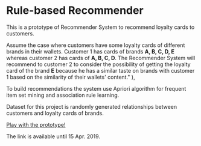 # Rule-based Recommender 

This is a prototype of Recommender System to recommend loyalty cards to customers.

Assume the case where customers have some loyalty cards of different brands in their wallets.
Customer 1 has cards of brands **A, B, C, D, E** whereas customer 2 has cards of **A, B, C, D**. The Recommender System will recommend to customer 2 to consider the possibility of getting the loyalty card of the brand **E** because he has a similar taste on brands with customer 1 based on the similarity of their wallets' content." ),

To build recommendations the system use Apriori algorithm for frequent item set mining and association rule learning. 

Dataset for this project is randomly generated relationships between customers and loyalty cards of brands.

<a href="https://ksenia-l.shinyapps.io/shinydev/">Play with the prototype!</a>

The link is available until 15 Apr. 2019.
